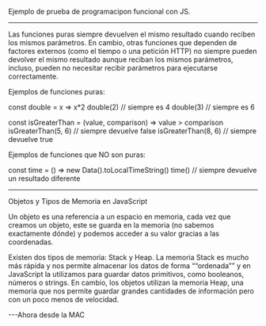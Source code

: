 Ejemplo de prueba de programacipon funcional con JS.

------------------------------------------

Las funciones puras siempre devuelven el mismo resultado cuando reciben los mismos parámetros. En cambio, otras funciones que dependen de factores externos (como el tiempo o una petición HTTP) no siempre pueden devolver el mismo resultado aunque reciban los mismos parámetros, incluso, pueden no necesitar recibir parámetros para ejecutarse correctamente.

Ejemplos de funciones puras:

const double = x => x*2
double(2) // siempre es 4
double(3) // siempre es 6

const isGreaterThan = (value, comparison) => value > comparison
isGreaterThan(5, 6) // siempre devuelve false
isGreaterThan(8, 6) // siempre devuelve true

Ejemplos de funciones que NO son puras:

const time = () => new Data().toLocalTimeString()
time() // siempre devuelve un resultado diferente

-----------------------------------------------

Objetos y Tipos de Memoria en JavaScript

Un objeto es una referencia a un espacio en memoria, cada vez que creamos un objeto, este se guarda en la memoria (no sabemos exactamente dónde) y podemos acceder a su valor gracias a las coordenadas.

Existen dos tipos de memoria: Stack y Heap.
La memoria Stack es mucho más rápida y nos permite almacenar los datos de forma ““ordenada”” y en JavaScript la utilizamos para guardar datos primitivos, como booleanos, números o strings. En cambio, los objetos utilizan la memoria Heap, una memoria que nos permite guardar grandes cantidades de información pero con un poco menos de velocidad.

---Ahora desde la MAC